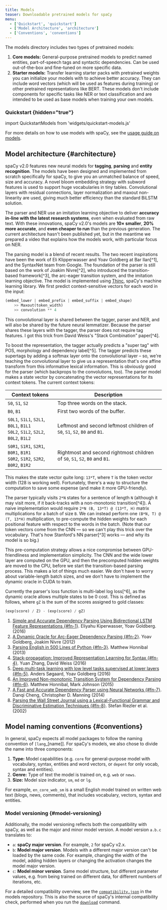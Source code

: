 ```yaml
---
title: Models
teaser: Downloadable pretrained models for spaCy
menu:
  - ['Quickstart', 'quickstart']
  - ['Model Architecture', 'architecture']
  - ['Conventions', 'conventions']
---
```


The models directory includes two types of pretrained models:

1. **Core models:** General-purpose pretrained models to predict named entities,
   part-of-speech tags and syntactic dependencies. Can be used out-of-the-box
   and fine-tuned on more specific data.
2. **Starter models:** Transfer learning starter packs with pretrained weights
   you can initialize your models with to achieve better accuracy. They can
   include word vectors (which will be used as features during training) or
   other pretrained representations like BERT. These models don't include
   components for specific tasks like NER or text classification and are
   intended to be used as base models when training your own models.

### Quickstart {hidden="true"}

import QuickstartModels from 'widgets/quickstart-models.js'

<QuickstartModels title="Quickstart" id="quickstart" description="Install a default model, get the code to load it from within spaCy and test it." />

<Infobox title="📖 Installation and usage">

For more details on how to use models with spaCy, see the
[usage guide on models](/usage/models).

</Infobox>

## Model architecture {#architecture}

spaCy v2.0 features new neural models for **tagging**, **parsing** and **entity
recognition**. The models have been designed and implemented from scratch
specifically for spaCy, to give you an unmatched balance of speed, size and
accuracy. A novel bloom embedding strategy with subword features is used to
support huge vocabularies in tiny tables. Convolutional layers with residual
connections, layer normalization and maxout non-linearity are used, giving much
better efficiency than the standard BiLSTM solution.

The parser and NER use an imitation learning objective to deliver **accuracy
in-line with the latest research systems**, even when evaluated from raw text.
With these innovations, spaCy v2.0's models are **10× smaller**, **20% more
accurate**, and **even cheaper to run** than the previous generation. The
current architecture hasn't been published yet, but in the meantime we prepared
a video that explains how the models work, with particular focus on NER.

<YouTube id="sqDHBH9IjRU" />

The parsing model is a blend of recent results. The two recent inspirations have
been the work of Eli Klipperwasser and Yoav Goldberg at Bar Ilan[^1], and the
SyntaxNet team from Google. The foundation of the parser is still based on the
work of Joakim Nivre[^2], who introduced the transition-based framework[^3], the
arc-eager transition system, and the imitation learning objective. The model is
implemented using [Thinc](https://github.com/explosion/thinc), spaCy's machine
learning library. We first predict context-sensitive vectors for each word in
the input:

```python
(embed_lower | embed_prefix | embed_suffix | embed_shape)
    >> Maxout(token_width)
    >> convolution ** 4
```

This convolutional layer is shared between the tagger, parser and NER, and will
also be shared by the future neural lemmatizer. Because the parser shares these
layers with the tagger, the parser does not require tag features. I got this
trick from David Weiss's "Stack Combination" paper[^4].

To boost the representation, the tagger actually predicts a "super tag" with
POS, morphology and dependency label[^5]. The tagger predicts these supertags by
adding a softmax layer onto the convolutional layer – so, we're teaching the
convolutional layer to give us a representation that's one affine transform from
this informative lexical information. This is obviously good for the parser
(which backprops to the convolutions, too). The parser model makes a state
vector by concatenating the vector representations for its context tokens. The
current context tokens:

| Context tokens                                                                     | Description                                                                 |
| ---------------------------------------------------------------------------------- | --------------------------------------------------------------------------- |
| `S0`, `S1`, `S2`                                                                   | Top three words on the stack.                                               |
| `B0`, `B1`                                                                         | First two words of the buffer.                                              |
| `S0L1`, `S1L1`, `S2L1`, `B0L1`, `B1L1`<br />`S0L2`, `S1L2`, `S2L2`, `B0L2`, `B1L2` | Leftmost and second leftmost children of `S0`, `S1`, `S2`, `B0` and `B1`.   |
| `S0R1`, `S1R1`, `S2R1`, `B0R1`, `B1R1`<br />`S0R2`, `S1R2`, `S2R2`, `B0R2`, `B1R2` | Rightmost and second rightmost children of `S0`, `S1`, `S2`, `B0` and `B1`. |

This makes the state vector quite long: `13*T`, where `T` is the token vector
width (128 is working well). Fortunately, there's a way to structure the
computation to save some expense (and make it more GPU-friendly).

The parser typically visits `2*N` states for a sentence of length `N` (although
it may visit more, if it back-tracks with a non-monotonic transition[^4]). A
naive implementation would require `2*N (B, 13*T) @ (13*T, H)` matrix
multiplications for a batch of size `B`. We can instead perform one
`(B*N, T) @ (T, 13*H)` multiplication, to pre-compute the hidden weights for
each positional feature with respect to the words in the batch. (Note that our
token vectors come from the CNN — so we can't play this trick over the
vocabulary. That's how Stanford's NN parser[^3] works — and why its model is so
big.)

This pre-computation strategy allows a nice compromise between GPU-friendliness
and implementation simplicity. The CNN and the wide lower layer are computed on
the GPU, and then the precomputed hidden weights are moved to the CPU, before we
start the transition-based parsing process. This makes a lot of things much
easier. We don't have to worry about variable-length batch sizes, and we don't
have to implement the dynamic oracle in CUDA to train.

Currently the parser's loss function is multi-label log loss[^6], as the dynamic
oracle allows multiple states to be 0 cost. This is defined as follows, where
`gZ` is the sum of the scores assigned to gold classes:

```python
(exp(score) / Z) - (exp(score) / gZ)
```

<Infobox title="Bibliography">

1. [Simple and Accurate Dependency Parsing Using Bidirectional LSTM Feature Representations {#fn-1}](https://www.semanticscholar.org/paper/Simple-and-Accurate-Dependency-Parsing-Using-Bidir-Kiperwasser-Goldberg/3cf31ecb2724b5088783d7c96a5fc0d5604cbf41).
   Eliyahu Kiperwasser, Yoav Goldberg. (2016)
2. [A Dynamic Oracle for Arc-Eager Dependency Parsing {#fn-2}](https://www.semanticscholar.org/paper/A-Dynamic-Oracle-for-Arc-Eager-Dependency-Parsing-Goldberg-Nivre/22697256ec19ecc3e14fcfc63624a44cf9c22df4).
   Yoav Goldberg, Joakim Nivre (2012)
3. [Parsing English in 500 Lines of Python {#fn-3}](https://explosion.ai/blog/parsing-english-in-python).
   Matthew Honnibal (2013)
4. [Stack-propagation: Improved Representation Learning for Syntax {#fn-4}](https://www.semanticscholar.org/paper/Stack-propagation-Improved-Representation-Learning-Zhang-Weiss/0c133f79b23e8c680891d2e49a66f0e3d37f1466).
   Yuan Zhang, David Weiss (2016)
5. [Deep multi-task learning with low level tasks supervised at lower layers {#fn-5}](https://www.semanticscholar.org/paper/Deep-multi-task-learning-with-low-level-tasks-supe-S%C3%B8gaard-Goldberg/03ad06583c9721855ccd82c3d969a01360218d86).
   Anders Søgaard, Yoav Goldberg (2016)
6. [An Improved Non-monotonic Transition System for Dependency Parsing {#fn-6}](https://www.semanticscholar.org/paper/An-Improved-Non-monotonic-Transition-System-for-De-Honnibal-Johnson/4094cee47ade13b77b5ab4d2e6cb9dd2b8a2917c).
   Matthew Honnibal, Mark Johnson (2015)
7. [A Fast and Accurate Dependency Parser using Neural Networks {#fn-7}]().
   Danqi Cheng, Christopher D. Manning (2014)
8. [Parsing the Wall Street Journal using a Lexical-Functional Grammar and Discriminative Estimation Techniques {#fn-8}](https://www.semanticscholar.org/paper/Parsing-the-Wall-Street-Journal-using-a-Lexical-Fu-Riezler-King/0ad07862a91cd59b7eb5de38267e47725a62b8b2).
   Stefan Riezler et al. (2002)

</Infobox>

## Model naming conventions {#conventions}

In general, spaCy expects all model packages to follow the naming convention of
`[lang`\_[name]]. For spaCy's models, we also chose to divide the name into
three components:

1. **Type:** Model capabilities (e.g. `core` for general-purpose model with
   vocabulary, syntax, entities and word vectors, or `depent` for only vocab,
   syntax and entities).
2. **Genre:** Type of text the model is trained on, e.g. `web` or `news`.
3. **Size:** Model size indicator, `sm`, `md` or `lg`.

For example, `en_core_web_sm` is a small English model trained on written web
text (blogs, news, comments), that includes vocabulary, vectors, syntax and
entities.

### Model versioning {#model-versioning}

Additionally, the model versioning reflects both the compatibility with spaCy,
as well as the major and minor model version. A model version `a.b.c` translates
to:

- `a`: **spaCy major version**. For example, `2` for spaCy v2.x.
- `b`: **Model major version**. Models with a different major version can't be
  loaded by the same code. For example, changing the width of the model, adding
  hidden layers or changing the activation changes the model major version.
- `c`: **Model minor version**. Same model structure, but different parameter
  values, e.g. from being trained on different data, for different numbers of
  iterations, etc.

For a detailed compatibility overview, see the
[`compatibility.json`](https://github.com/explosion/spacy-models/tree/master/compatibility.json)
in the models repository. This is also the source of spaCy's internal
compatibility check, performed when you run the [`download`](/api/cli#download)
command.
